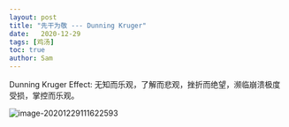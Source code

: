 ```yaml
---
layout: post
title: "先干为敬 --- Dunning Kruger"
date:   2020-12-29
tags: [鸡汤]
toc: true
author: Sam
---
```


Dunning Kruger Effect: 无知而乐观，了解而悲观，挫折而绝望，濒临崩溃极度受损，掌控而乐观。

![image-20201229111622593](https://i.loli.net/2021/01/11/G71ZqaudhDPOmyN.png)